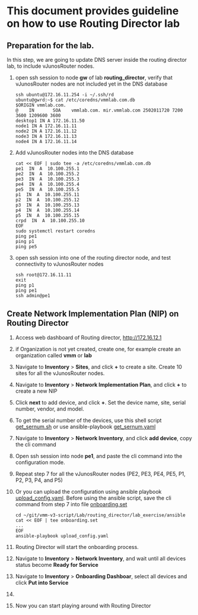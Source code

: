 # This document provides guideline on how to use Routing Director lab

## Preparation for the lab.

In this step, we are going to update DNS server inside the routing director lab, to include vJunosRouter nodes.

1. open ssh session to node **gw** of lab **routing_director**, verify that vJunosRouter nodes are not included yet in the DNS database

       ssh ubuntu@172.16.11.254 -i ~/.ssh/rd 
       ubuntu@gwrd:~$ cat /etc/coredns/vmmlab.com.db
       $ORIGIN vmmlab.com.
       @    IN       SOA    vmmlab.com. mir.vmmlab.com 2502011720 7200 3600 1209600 3600
       desktop1 IN A 172.16.11.50
       node1 IN A 172.16.11.11
       node2 IN A 172.16.11.12
       node3 IN A 172.16.11.13
       node4 IN A 172.16.11.14

2. Add vJunosRouter nodes into the DNS database

       cat << EOF | sudo tee -a /etc/coredns/vmmlab.com.db
       pe1  IN  A  10.100.255.1
       pe2  IN  A  10.100.255.2
       pe3  IN  A  10.100.255.3
       pe4  IN  A  10.100.255.4
       pe5  IN  A  10.100.255.5
       p1  IN  A  10.100.255.11
       p2  IN  A  10.100.255.12
       p3  IN  A  10.100.255.13
       p4  IN  A  10.100.255.14
       p5  IN  A  10.100.255.15
       crpd  IN  A  10.100.255.10
       EOF
       sudo systemctl restart coredns
       ping pe1
       ping p1
       ping pe5

3. open ssh session into one of the routing director node, and test connectivity to vJunosRouter nodes

       ssh root@172.16.11.11
       exit
       ping p1
       ping pe1
       ssh admin@pe1

## Create Network Implementation Plan (NIP) on Routing Director

1. Access web dashboard of Routing director, http://172.16.12.1

2. if Organization is not yet created, create one, for example create an organization called **vmm** or **lab**

3. Navigate to **Inventory** > **Sites**, and click **+** to create a site. Create 10 sites for all the vJunosRouter nodes.

4. Navigate to **Inventory** > **Network Implementation Plan**, and click **+** to create a new NIP

5. Click **next** to add device, and click **+**. Set the device name, site, serial number, vendor, and model.

6. To get the serial number of the devices, use this shell script [get_sernum.sh](./get_sernum.sh) or use ansible-playbook [get_sernum.yaml](ansible/get_sernum.yaml) 

7. Navigate to **Inventory** > **Network Inventory**, and click **add device**, copy the cli command

8. Open ssh session into node **pe1**, and paste the cli command into the configuration mode.

9. Repeat step 7 for all the vJunosRouter nodes (PE2, PE3, PE4, PE5, P1, P2, P3, P4, and P5)

10. Or you can upload the configuration using ansible playbook [upload_config.yaml](ansible/upload_config.yaml). Before using the ansible script, save the cli command from step 7 into file [onboarding.set](ansible/onboarding.set)

        cd ~/git/vmm-v3-script/Lab/routing_director/lab_exercise/ansible
        cat << EOF | tee onboarding.set
        ...
        EOF
        ansible-playbook upload_config.yaml

11. Routing Director will start the onboarding process.
12. Navigate to **Inventory** > **Network Inventory**, and wait until all devices status become **Ready for Service**
13. Navigate to **Inventory** > **Onboarding Dashboar**, select all devices and click **Put into Service**
14. 
14. Now you can start playing around with Routing Director

